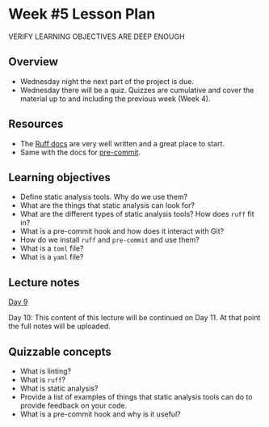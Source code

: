 # Week #5 Lesson Plan

VERIFY LEARNING OBJECTIVES ARE DEEP ENOUGH

## Overview
- Wednesday night the next part of the project is due.
- Wednesday there will be a quiz. Quizzes are cumulative and cover the material up to and including the previous week (Week 4).

## Resources
- The [Ruff docs](https://docs.astral.sh/ruff/) are very well written and a great place to start. 
- Same with the docs for [pre-commit](https://pre-commit.com/).

## Learning objectives

- Define static analysis tools. Why do we use them?
- What are the things that static analysis can look for?
- What are the different types of static analysis tools? How does `ruff` fit in?
- What is a pre-commit hook and how does it interact with Git?
- How do we install `ruff` and `pre-commit` and use them?
- What is a `toml` file?
- What is a `yaml` file?
 
## Lecture notes

[Day 9](../class_notes/09_static_analysis.md)

Day 10: This content of this lecture will be continued on Day 11. At that point the full notes will be uploaded.


## Quizzable concepts

- What is linting?
- What is `ruff`?
- What is static analysis?
- Provide a list of examples of things that static analysis tools can do to provide feedback on your code.
- What is a pre-commit hook and why is it useful?